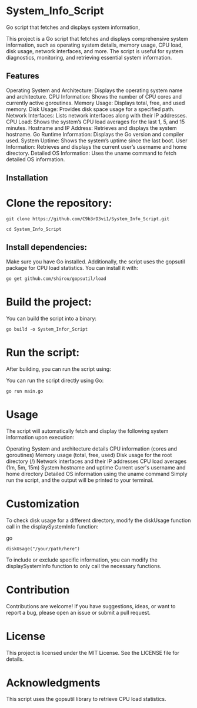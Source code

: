 # System_Info_Script
Go script that fetches and displays system information,


This project is a Go script that fetches and displays comprehensive system information, such as operating system details, memory usage, CPU load, disk usage, network interfaces, and more. The script is useful for system diagnostics, monitoring, and retrieving essential system information.

## Features
Operating System and Architecture: Displays the operating system name and architecture.
CPU Information: Shows the number of CPU cores and currently active goroutines.
Memory Usage: Displays total, free, and used memory.
Disk Usage: Provides disk space usage for a specified path.
Network Interfaces: Lists network interfaces along with their IP addresses.
CPU Load: Shows the system’s CPU load averages for the last 1, 5, and 15 minutes.
Hostname and IP Address: Retrieves and displays the system hostname.
Go Runtime Information: Displays the Go version and compiler used.
System Uptime: Shows the system’s uptime since the last boot.
User Information: Retrieves and displays the current user’s username and home directory.
Detailed OS Information: Uses the uname command to fetch detailed OS information.


## Installation


# Clone the repository:


    git clone https://github.com/C9b3rD3vi1/System_Info_Script.git

    cd System_Info_Script


## Install dependencies:

Make sure you have Go installed. Additionally, the script uses the gopsutil package for CPU load statistics. You can install it with:

    go get github.com/shirou/gopsutil/load


# Build the project:

You can build the script into a binary:

    go build -o System_Infor_Script


# Run the script:

After building, you can run the script using:

You can run the script directly using Go:

    go run main.go


# Usage

The script will automatically fetch and display the following system information upon execution:

Operating System and architecture details
CPU information (cores and goroutines)
Memory usage (total, free, used)
Disk usage for the root directory (/)
Network interfaces and their IP addresses
CPU load averages (1m, 5m, 15m)
System hostname and uptime
Current user's username and home directory
Detailed OS information using the uname command
Simply run the script, and the output will be printed to your terminal.


# Customization
To check disk usage for a different directory, modify the diskUsage function call in the displaySystemInfo function:

go

    diskUsage("/your/path/here")

To include or exclude specific information, you can modify the displaySystemInfo function to only call the necessary functions.


# Contribution
Contributions are welcome! If you have suggestions, ideas, or want to report a bug, please open an issue or submit a pull request.

# License
This project is licensed under the MIT License. See the LICENSE file for details.

# Acknowledgments
This script uses the gopsutil library to retrieve CPU load statistics.
